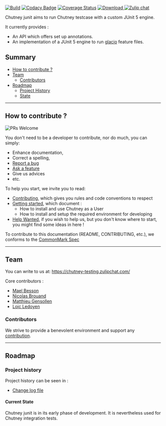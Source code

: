 [![Build](https://github.com/chutney-testing/chutney-junit/actions/workflows/maven.yml/badge.svg?branch=master)](https://github.com/chutney-testing/chutney-junit/actions/workflows/maven.yml)
[![Codacy Badge](https://api.codacy.com/project/badge/Grade/559893368d134d729b204891e3ce0239)](https://www.codacy.com/gh/chutney-testing/chutney-junit?utm_source=github.com&amp;utm_medium=referral&amp;utm_content=chutney-testing/chutney-junit&amp;utm_campaign=Badge_Grade)
[![Coverage Status](https://codecov.io/gh/chutney-testing/chutney-junit/branch/master/graph/badge.svg)](https://codecov.io/gh/chutney-testing/chutney-junit/)
[![Download](https://api.bintray.com/packages/chutney-testing/maven/chutney-junit/images/download.svg) ](https://bintray.com/chutney-testing/maven/chutney-junit/_latestVersion)
[![Zulip chat](https://img.shields.io/badge/zulip-join_chat-brightgreen.svg)](https://chutney-testing.zulipchat.com/)

Chutney junit aims to run Chutney testcase with a custom JUnit 5 engine.

It currently provides :
- An API which offers set up annotations.
- An implementation of a JUnit 5 engine to run [glacio](https://github.com/chutney-testing/glacio) feature files.

## Summary

* [How to contribute ?](#contrib)
* [Team](#team)
    * [Contributors](#contributors)
* [Roadmap](#road)
    * [Project History](#story)
    * [State](#state)

-------------

## <a name="contrib"></a> How to contribute ?

![PRs Welcome](https://img.shields.io/badge/PRs-welcome-brightgreen.svg?style=flat-square)

You don't need to be a developer to contribute, nor do much, you can simply:
* Enhance documentation,
* Correct a spelling,
* [Report a bug](#bug)
* [Ask a feature](#feat)
* Give us advices
* etc.

To help you start, we invite you to read:
* [Contributing](CONTRIBUTING.md), which gives you rules and code conventions to respect
* [Getting started](GETTING_STARTED.md), which document :
    * How to install and use Chutney as a User
    * How to install and setup the required environment for developing
* [Help Wanted](HELP_WANTED.md), if you wish to help us, but you don't know where to start, you might find some ideas in here !


To contribute to this documentation (README, CONTRIBUTING, etc.), we conforms to the [CommonMark Spec](https://spec.commonmark.org/)

-------------

## <a name="team"></a> Team

You can write to us at: https://chutney-testing.zulipchat.com/

Core contributors :
  * [Mael Besson](https://github.com/bessonm)
  * [Nicolas Brouand](https://github.com/nbrouand)
  * [Matthieu Gensollen](https://github.com/boddissattva)
  * [Loic Ledoyen](https://github.com/ledoyen)

### <a name="contributors"></a> Contributors

We strive to provide a benevolent environment and support any [contribution](#contrib).

-------------

## <a name="road"></a> Roadmap

### <a name="story"></a> Project history

Project history can be seen in :
* [Change log file](CHANGELOG.md)

#### <a name="state"></a> Current State

Chutney junit is in its early phase of development.
It is nevertheless used for Chutney integration tests.
